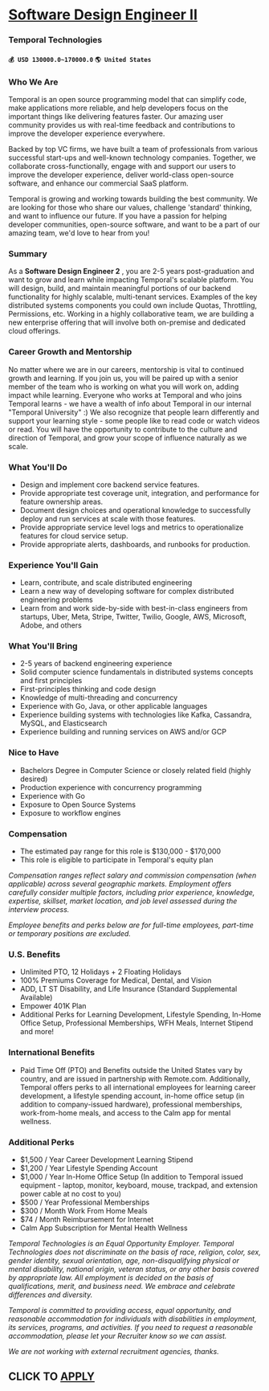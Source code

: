 # [Software Design Engineer II](https://www.remotewlb.com/apply/software-design-engineer-ii-91122)  
### Temporal Technologies  
#### `💰 USD 130000.0~170000.0` `🌎 United States`  

### Who We Are

Temporal is an open source programming model that can simplify code, make applications more reliable, and help developers focus on the important things like delivering features faster. Our amazing user community provides us with real-time feedback and contributions to improve the developer experience everywhere.

Backed by top VC firms, we have built a team of professionals from various successful start-ups and well-known technology companies. Together, we collaborate cross-functionally, engage with and support our users to improve the developer experience, deliver world-class open-source software, and enhance our commercial SaaS platform.

Temporal is growing and working towards building the best community. We are looking for those who share our values, challenge 'standard' thinking, and want to influence our future. If you have a passion for helping developer communities, open-source software, and want to be a part of our amazing team, we'd love to hear from you!

###  **Summary**

As a **Software Design Engineer 2** , you are 2-5 years post-graduation and want to grow and learn while impacting Temporal's scalable platform. You will design, build, and maintain meaningful portions of our backend functionality for highly scalable, multi-tenant services. Examples of the key distributed systems components you could own include Quotas, Throttling, Permissions, etc. Working in a highly collaborative team, we are building a new enterprise offering that will involve both on-premise and dedicated cloud offerings.

### Career Growth and Mentorship

No matter where we are in our careers, mentorship is vital to continued growth and learning. If you join us, you will be paired up with a senior member of the team who is working on what you will work on, adding impact while learning. Everyone who works at Temporal and who joins Temporal learns - we have a wealth of info about Temporal in our internal "Temporal University" :) We also recognize that people learn differently and support your learning style - some people like to read code or watch videos or read. You will have the opportunity to contribute to the culture and direction of Temporal, and grow your scope of influence naturally as we scale.

###  **What You'll Do**

  * Design and implement core backend service features.
  * Provide appropriate test coverage unit, integration, and performance for feature ownership areas.
  * Document design choices and operational knowledge to successfully deploy and run services at scale with those features.
  * Provide appropriate service level logs and metrics to operationalize features for cloud service setup.
  * Provide appropriate alerts, dashboards, and runbooks for production.

###  **Experience You'll Gain**

  * Learn, contribute, and scale distributed engineering
  * Learn a new way of developing software for complex distributed engineering problems
  * Learn from and work side-by-side with best-in-class engineers from startups, Uber, Meta, Stripe, Twitter, Twilio, Google, AWS, Microsoft, Adobe, and others

###  **What You'll Bring**

  * 2-5 years of backend engineering experience
  * Solid computer science fundamentals in distributed systems concepts and first principles
  * First-principles thinking and code design
  * Knowledge of multi-threading and concurrency
  * Experience with Go, Java, or other applicable languages
  * Experience building systems with technologies like Kafka, Cassandra, MySQL, and Elasticsearch
  * Experience building and running services on AWS and/or GCP

###  **Nice to Have**

  * Bachelors Degree in Computer Science or closely related field (highly desired)
  * Production experience with concurrency programming
  * Experience with Go
  * Exposure to Open Source Systems
  * Exposure to workflow engines

###  **Compensation**

  * The estimated pay range for this role is $130,000 - $170,000
  * This role is eligible to participate in Temporal's equity plan

 _Compensation ranges reflect salary and commission compensation (when applicable) across several geographic markets. Employment offers carefully consider multiple factors, including prior experience, knowledge, expertise, skillset, market location, and job level assessed during the interview process._

 _Employee benefits and perks below are for full-time employees, part-time or temporary positions are excluded._

### U.S. Benefits

  * Unlimited PTO, 12 Holidays + 2 Floating Holidays
  * 100% Premiums Coverage for Medical, Dental, and Vision
  * ADD, LT ST Disability, and Life Insurance (Standard Supplemental Available)
  * Empower 401K Plan
  * Additional Perks for Learning Development, Lifestyle Spending, In-Home Office Setup, Professional Memberships, WFH Meals, Internet Stipend and more!

### International Benefits

  * Paid Time Off (PTO) and Benefits outside the United States vary by country, and are issued in partnership with Remote.com. Additionally, Temporal offers perks to all international employees for learning career development, a lifestyle spending account, in-home office setup (in addition to company-issued hardware), professional memberships, work-from-home meals, and access to the Calm app for mental wellness.

### Additional Perks

  * $1,500 / Year Career Development Learning Stipend
  * $1,200 / Year Lifestyle Spending Account
  * $1,000 / Year In-Home Office Setup (In addition to Temporal issued equipment - laptop, monitor, keyboard, mouse, trackpad, and extension power cable at no cost to you)
  * $500 / Year Professional Memberships
  * $300 / Month Work From Home Meals
  * $74 / Month Reimbursement for Internet
  * Calm App Subscription for Mental Health Wellness

 _Temporal Technologies is an Equal Opportunity Employer. Temporal Technologies does not discriminate on the basis of race, religion, color, sex, gender identity, sexual orientation, age, non-disqualifying physical or mental disability, national origin, veteran status, or any other basis covered by appropriate law. All employment is decided on the basis of qualifications, merit, and business need. We embrace and celebrate differences and diversity._

 _Temporal is committed to providing access, equal opportunity, and reasonable accommodation for individuals with disabilities in employment, its services, programs, and activities. If you need to request a reasonable accommodation, please let your Recruiter know so we can assist._

 _We are not working with external recruitment agencies, thanks._

  
## CLICK TO [APPLY](https://www.remotewlb.com/apply/software-design-engineer-ii-91122)

